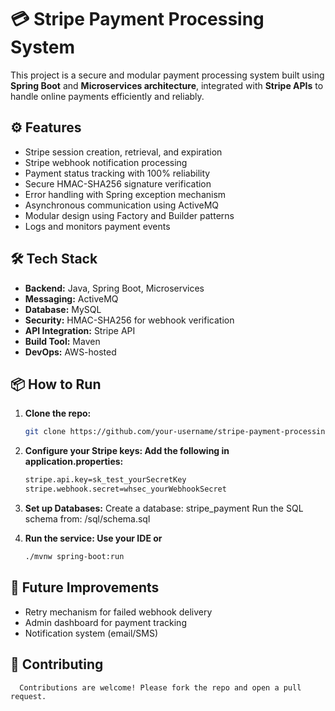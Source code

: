 # 💳 Stripe Payment Processing System

This project is a secure and modular payment processing system built using **Spring Boot** and **Microservices architecture**, integrated with **Stripe APIs** to handle online payments efficiently and reliably.

## ⚙️ Features

- Stripe session creation, retrieval, and expiration
- Stripe webhook notification processing
- Payment status tracking with 100% reliability
- Secure HMAC-SHA256 signature verification
- Error handling with Spring exception mechanism
- Asynchronous communication using ActiveMQ
- Modular design using Factory and Builder patterns
- Logs and monitors payment events

## 🛠 Tech Stack

- **Backend:** Java, Spring Boot, Microservices
- **Messaging:** ActiveMQ
- **Database:** MySQL
- **Security:** HMAC-SHA256 for webhook verification
- **API Integration:** Stripe API
- **Build Tool:** Maven 
- **DevOps:** AWS-hosted

## 📦 How to Run

1. **Clone the repo:**
   ```bash
   git clone https://github.com/your-username/stripe-payment-processing.git
   
2. **Configure your Stripe keys: Add the following in application.properties:**
   ```bash
   stripe.api.key=sk_test_yourSecretKey
   stripe.webhook.secret=whsec_yourWebhookSecret
   
3. **Set up Databases:**
   Create a database: stripe_payment
   Run the SQL schema from: /sql/schema.sql
   
5. **Run the service: Use your IDE or**
   ```bash
   ./mvnw spring-boot:run

## 🚧 Future Improvements       
   - Retry mechanism for failed webhook delivery
   - Admin dashboard for payment tracking
   - Notification system (email/SMS)

## 🤝 Contributing
      Contributions are welcome! Please fork the repo and open a pull request.



